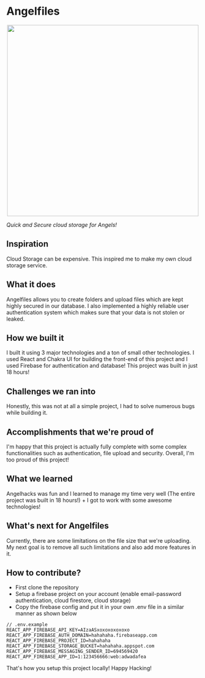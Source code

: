# Angelfiles

<img src="https://cloud-1y8rdm5s6-hack-club-bot.vercel.app/0angelfiles-big-logo.png" width="500px" style="display:block; margin:0 auto;" />

*Quick and Secure cloud storage for Angels!*

## Inspiration
Cloud Storage can be expensive. This inspired me to make my own cloud storage service.

## What it does
Angelfiles allows you to create folders and upload files which are kept highly secured in our database. I also implemented a highly reliable user authentication system which makes sure that your data is not stolen or leaked.

## How we built it
I built it using 3 major technologies and a ton of small other technologies. I used React and Chakra UI for building the front-end of this project and I used Firebase for authentication and database! This project was built in just 18 hours!

## Challenges we ran into
Honestly, this was not at all a simple project, I had to solve numerous bugs while building it.

## Accomplishments that we're proud of
I'm happy that this project is actually fully complete with some complex functionalities such as authentication, file upload and security. Overall, I'm too proud of this project!

## What we learned
Angelhacks was fun and I learned to manage my time very well (The entire project was built in 18 hours!) + I got to work with some awesome technologies!

## What's next for Angelfiles
Currently, there are some limitations on the file size that we're uploading. My next goal is to remove all such limitations and also add more features in it.

## How to contribute?
- First clone the repository
- Setup a firebase project on your account (enable email-password authentication, cloud firestore, cloud storage)
- Copy the firebase config and put it in your own .env file in a similar manner as shown below

```
// .env.example
REACT_APP_FIREBASE_API_KEY=AIzaASxoxoxoxoxoxo
REACT_APP_FIREBASE_AUTH_DOMAIN=hahahaha.firebaseapp.com
REACT_APP_FIREBASE_PROJECT_ID=hahahaha
REACT_APP_FIREBASE_STORAGE_BUCKET=hahahaha.appspot.com
REACT_APP_FIREBASE_MESSAGING_SENDER_ID=694569420
REACT_APP_FIREBASE_APP_ID=1:123456666:web:adwadafea
```

That's how you setup this project locally! Happy Hacking!
